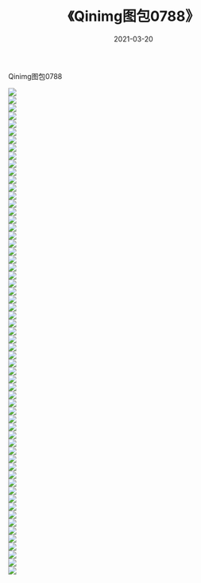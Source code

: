 ﻿---
layout: post
title:  《Qinimg图包0788》
date:   2021-03-20
img: http://imgx.orgx.ga/Qinimg图包/Qinimg图包0788/000.jpg
categories: [美女, 清纯, 唯美]
---

Qinimg图包0788

 ![](http://imgx.orgx.ga/Qinimg图包/Qinimg图包0788/001.jpg) <br>![](http://imgx.orgx.ga/Qinimg图包/Qinimg图包0788/002.jpg) <br>![](http://imgx.orgx.ga/Qinimg图包/Qinimg图包0788/003.jpg) <br>![](http://imgx.orgx.ga/Qinimg图包/Qinimg图包0788/004.jpg) <br>![](http://imgx.orgx.ga/Qinimg图包/Qinimg图包0788/005.jpg) <br>![](http://imgx.orgx.ga/Qinimg图包/Qinimg图包0788/006.jpg) <br>![](http://imgx.orgx.ga/Qinimg图包/Qinimg图包0788/007.jpg) <br>![](http://imgx.orgx.ga/Qinimg图包/Qinimg图包0788/008.jpg) <br>![](http://imgx.orgx.ga/Qinimg图包/Qinimg图包0788/009.jpg) <br>![](http://imgx.orgx.ga/Qinimg图包/Qinimg图包0788/010.jpg) <br>![](http://imgx.orgx.ga/Qinimg图包/Qinimg图包0788/011.jpg) <br>![](http://imgx.orgx.ga/Qinimg图包/Qinimg图包0788/012.jpg) <br>![](http://imgx.orgx.ga/Qinimg图包/Qinimg图包0788/013.jpg) <br>![](http://imgx.orgx.ga/Qinimg图包/Qinimg图包0788/014.jpg) <br>![](http://imgx.orgx.ga/Qinimg图包/Qinimg图包0788/015.jpg) <br>![](http://imgx.orgx.ga/Qinimg图包/Qinimg图包0788/016.jpg) <br>![](http://imgx.orgx.ga/Qinimg图包/Qinimg图包0788/017.jpg) <br>![](http://imgx.orgx.ga/Qinimg图包/Qinimg图包0788/018.jpg) <br>![](http://imgx.orgx.ga/Qinimg图包/Qinimg图包0788/019.jpg) <br>![](http://imgx.orgx.ga/Qinimg图包/Qinimg图包0788/020.jpg) <br>![](http://imgx.orgx.ga/Qinimg图包/Qinimg图包0788/021.jpg) <br>![](http://imgx.orgx.ga/Qinimg图包/Qinimg图包0788/022.jpg) <br>![](http://imgx.orgx.ga/Qinimg图包/Qinimg图包0788/023.jpg) <br>![](http://imgx.orgx.ga/Qinimg图包/Qinimg图包0788/024.jpg) <br>![](http://imgx.orgx.ga/Qinimg图包/Qinimg图包0788/025.jpg) <br>![](http://imgx.orgx.ga/Qinimg图包/Qinimg图包0788/026.jpg) <br>![](http://imgx.orgx.ga/Qinimg图包/Qinimg图包0788/027.jpg) <br>![](http://imgx.orgx.ga/Qinimg图包/Qinimg图包0788/028.jpg) <br>![](http://imgx.orgx.ga/Qinimg图包/Qinimg图包0788/029.jpg) <br>![](http://imgx.orgx.ga/Qinimg图包/Qinimg图包0788/030.jpg) <br>![](http://imgx.orgx.ga/Qinimg图包/Qinimg图包0788/031.jpg) <br>![](http://imgx.orgx.ga/Qinimg图包/Qinimg图包0788/032.jpg) <br>![](http://imgx.orgx.ga/Qinimg图包/Qinimg图包0788/033.jpg) <br>![](http://imgx.orgx.ga/Qinimg图包/Qinimg图包0788/034.jpg) <br>![](http://imgx.orgx.ga/Qinimg图包/Qinimg图包0788/035.jpg) <br>![](http://imgx.orgx.ga/Qinimg图包/Qinimg图包0788/036.jpg) <br>![](http://imgx.orgx.ga/Qinimg图包/Qinimg图包0788/037.jpg) <br>![](http://imgx.orgx.ga/Qinimg图包/Qinimg图包0788/038.jpg) <br>![](http://imgx.orgx.ga/Qinimg图包/Qinimg图包0788/039.jpg) <br>![](http://imgx.orgx.ga/Qinimg图包/Qinimg图包0788/040.jpg) <br>![](http://imgx.orgx.ga/Qinimg图包/Qinimg图包0788/041.jpg) <br>![](http://imgx.orgx.ga/Qinimg图包/Qinimg图包0788/042.jpg) <br>![](http://imgx.orgx.ga/Qinimg图包/Qinimg图包0788/043.jpg) <br>![](http://imgx.orgx.ga/Qinimg图包/Qinimg图包0788/044.jpg) <br>![](http://imgx.orgx.ga/Qinimg图包/Qinimg图包0788/045.jpg) <br>![](http://imgx.orgx.ga/Qinimg图包/Qinimg图包0788/046.jpg) <br>![](http://imgx.orgx.ga/Qinimg图包/Qinimg图包0788/047.jpg) <br>![](http://imgx.orgx.ga/Qinimg图包/Qinimg图包0788/048.jpg) <br>![](http://imgx.orgx.ga/Qinimg图包/Qinimg图包0788/049.jpg) <br>![](http://imgx.orgx.ga/Qinimg图包/Qinimg图包0788/050.jpg) <br>![](http://imgx.orgx.ga/Qinimg图包/Qinimg图包0788/051.jpg) <br>![](http://imgx.orgx.ga/Qinimg图包/Qinimg图包0788/052.jpg) <br>![](http://imgx.orgx.ga/Qinimg图包/Qinimg图包0788/053.jpg) <br>![](http://imgx.orgx.ga/Qinimg图包/Qinimg图包0788/054.jpg) <br>![](http://imgx.orgx.ga/Qinimg图包/Qinimg图包0788/055.jpg) <br>![](http://imgx.orgx.ga/Qinimg图包/Qinimg图包0788/056.jpg) <br>![](http://imgx.orgx.ga/Qinimg图包/Qinimg图包0788/057.jpg) <br>![](http://imgx.orgx.ga/Qinimg图包/Qinimg图包0788/058.jpg) <br>![](http://imgx.orgx.ga/Qinimg图包/Qinimg图包0788/059.jpg) <br>![](http://imgx.orgx.ga/Qinimg图包/Qinimg图包0788/060.jpg) <br>![](http://imgx.orgx.ga/Qinimg图包/Qinimg图包0788/061.jpg) <br>